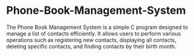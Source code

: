 # Phone-Book-Management-System
The Phone Book Management System is a simple C program designed to manage a list of contacts efficiently. It allows users to perform various operations such as registering new contacts, displaying all contacts, deleting specific contacts, and finding contacts by their birth month.
